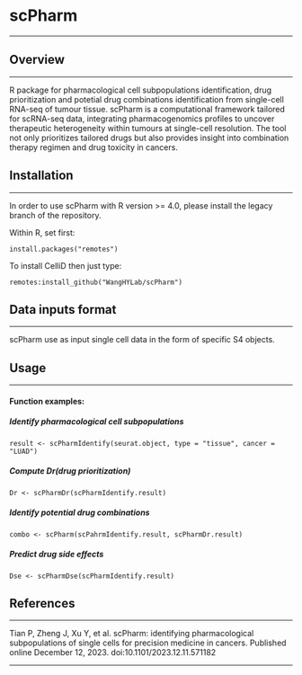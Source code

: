 
# scPharm
***

## Overview
***

R package for pharmacological cell subpopulations identification, drug prioritization and potetial drug combinations identification from single-cell RNA-seq of tumour tissue.
scPharm is a computational framework tailored for scRNA-seq data, integrating pharmacogenomics profiles to uncover therapeutic heterogeneity within tumours at single-cell resolution. The tool not only prioritizes tailored drugs but also provides insight into combination therapy regimen and drug toxicity in cancers. 

## Installation
***

In order to use scPharm with R version >= 4.0, please install the legacy branch of the repository.

Within R, set first:
```
install.packages("remotes")
```
To install CelliD then just type:
```
remotes:install_github("WangHYLab/scPharm")
```

## Data inputs format
***

scPharm use as input single cell data in the form of specific S4 objects.

## Usage
***

#### Function examples:

##### Identify pharmacological cell subpopulations

```
result <- scPharmIdentify(seurat.object, type = "tissue", cancer = "LUAD")
```

##### Compute Dr(drug prioritization)

```
Dr <- scPharmDr(scPharmIdentify.result)
```

##### Identify potential drug combinations

```
combo <- scPharm(scPahrmIdentify.result, scPharmDr.result)
```

##### Predict drug side effects

```
Dse <- scPharmDse(scPharmIdentify.result)
```

## References
***

Tian P, Zheng J, Xu Y, et al. scPharm: identifying pharmacological subpopulations of single cells for precision medicine in cancers. Published online December 12, 2023. doi:10.1101/2023.12.11.571182
  
***

